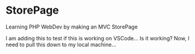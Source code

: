 # StorePage
Learning PHP WebDev by making an MVC StorePage

I am adding this to test if this is working on VSCode... Is it working?
Now, I need to pull this down to my local machine... 
